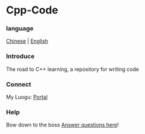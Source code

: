 # Cpp-Code

### language

[Chinese](https://gitee.com/zrc4889/cpp-code/blob/master/README.md) | [English](https://gitee.com/zrc4889/cpp-code/blob/master/README.en.md)

### Introduce
The road to C++ learning, a repository for writing code

### Connect
My Luogu: [Portal](https://www.luogu.com.cn/user/523217)

### Help
Bow down to the boss [Answer questions here](https://gitee.com/zrc4889/cpp-code/issues)!